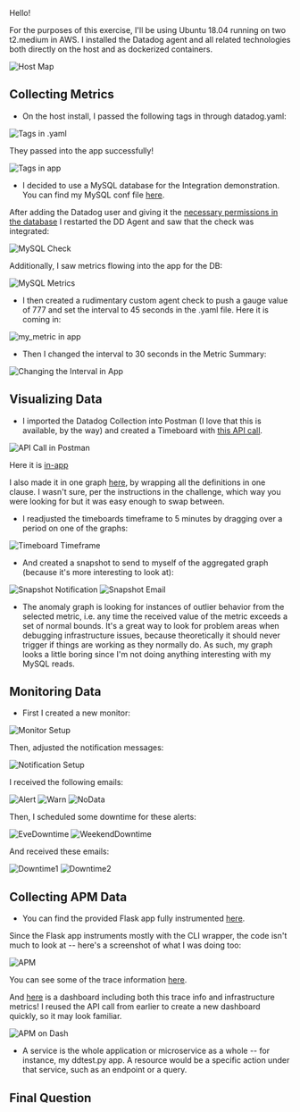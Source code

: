Hello!

For the purposes of this exercise, I'll be using Ubuntu 18.04 running on two t2.medium in AWS. I installed the Datadog agent and all related technologies both directly on the host and as dockerized containers.

  ![Host Map](https://i.imgur.com/XzeqMpk.png)

<h2> Collecting Metrics </h2>
  
  * On the host install, I passed the following tags in through datadog.yaml:
  
  ![Tags in .yaml](https://i.imgur.com/nO8EvJb.png)
 
 They passed into the app successfully!
 
  ![Tags in app](https://i.imgur.com/HCfNhL5.png)
 
  * I decided to use a MySQL database for the Integration demonstration. You can find my MySQL conf file [here](https://github.com/nysyr/hiring-engineers/blob/solutions-engineer/mysql.d/conf.yaml).
 
 After adding the Datadog user and giving it the [necessary permissions in the database](https://github.com/nysyr/hiring-engineers/blob/solutions-engineer/mysql.d/mysqlCommandsExample.txt) I restarted the DD Agent and saw that the check was integrated:
 
 ![MySQL Check](https://i.imgur.com/tCueAVk.png)

Additionally, I saw metrics flowing into the app for the DB:

 ![MySQL Metrics](https://i.imgur.com/D2RAtKP.png)

 * I then created a rudimentary custom agent check to push a gauge value of 777 and set the interval to 45 seconds in the .yaml file.
   Here it is coming in:
   
  ![my_metric in app](https://i.imgur.com/TlKq57d.png)
 
 * Then I changed the interval to 30 seconds in the Metric Summary:
 
  ![Changing the Interval in App](https://i.imgur.com/MRskJ9W.png)
 
<h2>Visualizing Data</h2>

 * I imported the Datadog Collection into Postman (I love that this is available, by the way) and created a Timeboard with [this API call](https://github.com/nysyr/hiring-engineers/blob/solutions-engineer/dashboardPOST.md). 
 
  ![API Call in Postman](https://i.imgur.com/yQ9ngVo.png)
   
   Here it is [in-app](https://app.datadoghq.com/dashboard/3u6-g3j-ehc/hiring-timeboard-2?from_ts=1589479564404&to_ts=1589483164404&live=true)
   
   I also made it in one graph [here](https://app.datadoghq.com/dashboard/bm2-ej7-8ds/hiring-metric?from_ts=1589482320066&to_ts=1589483220066&live=true), by wrapping all the definitions in one <widget> clause. I wasn't sure, per the instructions in the challenge, which way you were looking for but it was easy enough to swap between.
  
 * I readjusted the timeboards timeframe to 5 minutes by dragging over a period on one of the graphs:
 
  ![Timeboard Timeframe](https://i.imgur.com/icvBlo0.png)
 
 * And created a snapshot to send to myself of the aggregated graph (because it's more interesting to look at):

  ![Snapshot Notification](https://i.imgur.com/BEcdqtb.png)
  ![Snapshot Email](https://i.imgur.com/TKjRhRi.png)
 
 * The anomaly graph is looking for instances of outlier behavior from the selected metric, i.e. any time the received value of the metric exceeds a set of normal bounds. It's a great way to look for problem areas when debugging infrastructure issues, because theoretically it should never trigger if things are working as they normally do. As such, my graph looks a little boring since I'm not doing anything interesting with my MySQL reads.

<h2>Monitoring Data</h2>

 * First I created a new monitor:
 
  ![Monitor Setup](https://i.imgur.com/seM3ssz.png)
 
  Then, adjusted the notification messages:
  
  ![Notification Setup](https://i.imgur.com/8vxGj0r.png)
  
  I received the following emails:
  
  ![Alert](https://i.imgur.com/eRhs1v1.png)
  ![Warn](https://i.imgur.com/AbK8h3E.png)
  ![NoData](https://i.imgur.com/iFNsVTz.png)
  
  Then, I scheduled some downtime for these alerts:
  
  ![EveDowntime](https://i.imgur.com/RRlvVUT.png)
  ![WeekendDowntime](https://i.imgur.com/Tmay6h7.png)
  
  And received these emails:
  
  ![Downtime1](https://i.imgur.com/O8wmM10.png)
  ![Downtime2](https://i.imgur.com/S3qFzTe.png)
  
<h2>Collecting APM Data</h2>

 * You can find the provided Flask app fully instrumented [here](https://github.com/nysyr/hiring-engineers/tree/solutions-engineer/datadogApm).
 
 Since the Flask app instruments mostly with the CLI wrapper, the code isn't much to look at -- here's a screenshot of what I was doing too:
 
  ![APM](https://i.imgur.com/q3rvO5P.png)
 
 You can see some of the trace information [here](https://app.datadoghq.com/apm/service/flask/flask.request?end=1589489647326&env=none&paused=false&start=1589486047326).
 
 And [here](https://app.datadoghq.com/dashboard/ypv-i2e-3nm/hiring-timeboard--apm?from_ts=1589317057564&live=true&to_ts=1589489857564) is a dashboard including both this trace info and infrastructure metrics! I reused the API call from earlier to create a new dashboard quickly, so it may look familiar.

![APM on Dash](https://i.imgur.com/kVRytL5.png)

 * A service is the whole application or microservice as a whole -- for instance, my ddtest.py app. A resource would be a specific action under that service, such as an endpoint or a query. 
 
<h2>Final Question</h2>

